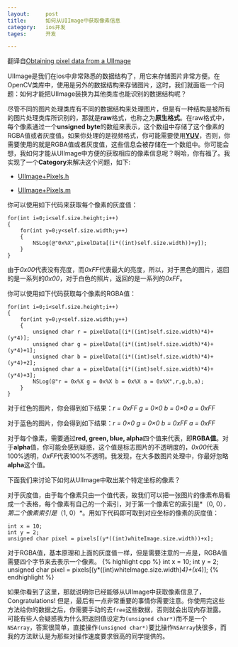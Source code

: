 ```yaml
---
layout: 	post
title:		如何从UIImage中获取像素信息
category:	ios开发
tages:		开发

---
```



翻译自[Obtaining pixel data from a UIImage](http://b2cloud.com.au/tutorial/obtaining-pixel-data-from-a-uiimage)


UIImage是我们在ios中非常熟悉的数据结构了，用它来存储图片非常方便。在OpenCV类库中，使用是另外的数据结构来存储图片，这时，我们就面临一个问题：如何才能把UIImage装换为其他类库也能识别的数据结构呢？

尽管不同的图片处理类库有不同的数据结构来处理图片，但是有一种结构是被所有的图片处理类库所识别的，那就是**raw**格式，也称之为**原生格式**。在raw格式中，每个像素通过一个**unsigned byte**的数组来表示，这个数组中存储了这个像素的RGBA值或者灰度值。如果你处理的是视频格式，你可能需要使用[**YUV**](http://en.wikipedia.org/wiki/YUV)，否则，你需要使用的就是RGBA值或者灰度值，这些信息会被存储在一个数组中。你可能会想，我如何才能从UIImage中方便的获取相应的像素信息呢？啊哈，你有福了。我实现了一个**Category**来解决这个问题，如下:

*	[UIImage+Pixels.h](http://b2cloud.com.au/files/UIImage+Pixels.h)

*	[UIImage+Pixels.m](http://b2cloud.com.au/files/UIImage+Pixels.m)

你可以使用如下代码来获取每个像素的灰度值：
	
	for(int i=0;i<self.size.height;i++)
	{
		for(int y=0;y<self.size.width;y++)
		{
			NSLog(@"0x%X",pixelData[(i*((int)self.size.width))+y]);
		}
	}
由于*0x00*代表没有亮度，而*0xFF*代表最大的亮度，所以，对于黑色的图片，返回的是一系列的*0x00*，对于白色的照片，返回的是一系列的*0xFF*。

你可以使用如下代码获取每个像素的RGBA值：
	
	for(int i=0;i<self.size.height;i++)
	{
		for(int y=0;y<self.size.width;y++)
		{
			unsigned char r = pixelData[(i*((int)self.size.width)*4)+(y*4)];
			unsigned char g = pixelData[(i*((int)self.size.width)*4)+(y*4)+1];
			unsigned char b = pixelData[(i*((int)self.size.width)*4)+(y*4)+2];
			unsigned char a = pixelData[(i*((int)self.size.width)*4)+(y*4)+3];
			NSLog(@"r = 0x%X g = 0x%X b = 0x%X a = 0x%X",r,g,b,a);
		}
	}
	
对于红色的图片，你会得到如下结果：*r = 0xFF g = 0×0 b = 0×0 a = 0xFF*

对于蓝色的图片，你会得到如下结果：*r = 0×0 g = 0×0 b = 0xFF a = 0xFF*

对于每个像素，需要通过**red, green, blue, alpha**四个值来代表，即**RGBA值**。对于**alpha**值，你可能会感到疑惑，这个值是标志图片的不透明度的，*0x00*代表100%透明，*0xFF*代表100%不透明。我发现，在大多数图片处理中，你最好忽略**alpha**这个值。


下面我们来讨论下如何从UIImage中取出某个特定坐标的像素？

对于灰度值，由于每个像素只由一个值代表，故我们可以把一张图片的像素布局看成一个表格，每个像素有自己的一个索引，对于第一个像素它的索引是*（0, 0）*，第二个像素索引是*（1, 0）*。用如下代码即可取到对应坐标的像素的灰度值：
	
	int x = 10;
	int y = 2;
	unsigned char pixel = pixels[(y*((int)whiteImage.size.width))+x];
	
对于RGBA值，基本原理和上面的灰度值一样，但是需要注意的一点是，RGBA值需要四个字节来去表示一个像素。
{% highlight cpp %}
int x = 10;
int y = 2;
unsigned char pixel = pixels[(y*((int)whiteImage.size.width)*4)+(x*4)];
{% endhighlight %}
	
如果你看到了这里，那就说明你已经能够从UIImage中获取像素信息了，Congratulations!
但是，最后有一点非常重要的事情你需要注意。你使用完这些方法给你的数据之后，你需要手动的去`free`这些数据，否则就会出现内存泄露。可能有些人会疑惑我为什么把返回值设定为`(unsigned char*)`而不是一个`NSArray`，答案很简单，直接操作`(unsigned char*)`要比操作`NSArray`快很多，而我的方法默认是为那些对操作速度要求很高的同学提供的。

